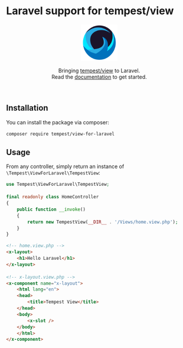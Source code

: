 # Laravel support for tempest/view

<p align="center">
  <a href="https://tempestphp.com">
    <img src=".github/tempest-logo.svg" width="100" />
  </a>
</p>

<div align="center">
  Bringing <a href="https://tempestphp.com/view">tempest/view</a> to Laravel.
  <br />
  Read the <a href="https://tempestphp.com/docs">documentation</a> to get started.
</div>

<br />
<br />

## Installation

You can install the package via composer:

```bash
composer require tempest/view-for-laravel
```

## Usage

From any controller, simply return an instance of `\Tempest\ViewForLaravel\TempestView`:

```php
use Tempest\ViewForLaravel\TempestView;

final readonly class HomeController
{
    public function __invoke()
    {
        return new TempestView(__DIR__ . '/Views/home.view.php');
    }
}
```

```html
<!-- home.view.php -->
<x-layout>
    <h1>Hello Laravel</h1>
</x-layout>

<!-- x-layout.view.php -->
<x-component name="x-layout">
    <html lang="en">
    <head>
        <title>Tempest View</title>
    </head>
    <body>
        <x-slot />
    </body>
    </html>
</x-component>
```
